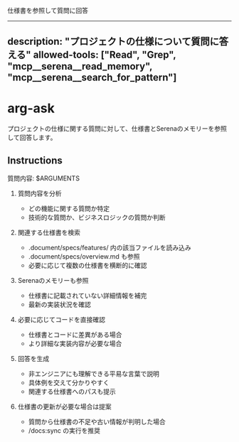 仕様書を参照して質問に回答

---
description: "プロジェクトの仕様について質問に答える"
allowed-tools: ["Read", "Grep", "mcp__serena__read_memory", "mcp__serena__search_for_pattern"]
---

# arg-ask

プロジェクトの仕様に関する質問に対して、仕様書とSerenaのメモリーを参照して回答します。

## Instructions

質問内容: $ARGUMENTS

1. 質問内容を分析
   - どの機能に関する質問か特定
   - 技術的な質問か、ビジネスロジックの質問か判断

2. 関連する仕様書を検索
   - .document/specs/features/ 内の該当ファイルを読み込み
   - .document/specs/overview.md も参照
   - 必要に応じて複数の仕様書を横断的に確認

3. Serenaのメモリーも参照
   - 仕様書に記載されていない詳細情報を補完
   - 最新の実装状況を確認

4. 必要に応じてコードを直接確認
   - 仕様書とコードに差異がある場合
   - より詳細な実装内容が必要な場合

5. 回答を生成
   - 非エンジニアにも理解できる平易な言葉で説明
   - 具体例を交えて分かりやすく
   - 関連する仕様書へのパスも提示

6. 仕様書の更新が必要な場合は提案
   - 質問から仕様書の不足や古い情報が判明した場合
   - /docs:sync の実行を推奨